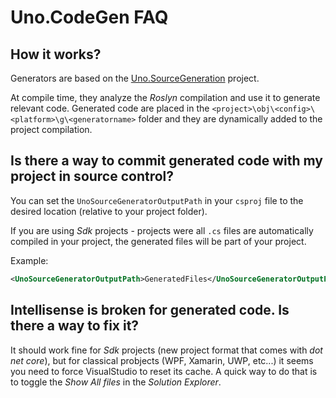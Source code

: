 # Uno.CodeGen FAQ

## How it works?

Generators are based on the [Uno.SourceGeneration](https://github.com/nventive/Uno.SourceGeneration) project.

At compile time, they analyze the _Roslyn_ compilation and use it to generate relevant
code. Generated code are placed in the `<project>\obj\<config>\<platform>\g\<generatorname>`
folder­ and they are dynamically added to the project compilation.

## Is there a way to commit generated code with my project in source control?

You can set the `UnoSourceGeneratorOutputPath` in your `csproj` file to the desired location
(relative to your project folder).

If you are using _Sdk_ projects - projects were all `.cs` files are automatically compiled
in your project, the generated files will be part of your project.

Example:

``` xml
<UnoSourceGeneratorOutputPath>GeneratedFiles</UnoSourceGeneratorOutputPath>
```

## Intellisense is broken for generated code. Is there a way to fix it?

It should work fine for _Sdk_ projects (new project format that comes with _dot net core_),
but for classical probjects (WPF, Xamarin, UWP, etc...) it seems you need to force VisualStudio
to reset its cache. A quick way to do that is to toggle the _Show All files_ in the _Solution Explorer_.
